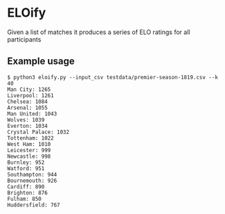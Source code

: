 # ELOify
Given a list of matches it produces a series of ELO ratings for all participants

## Example usage

```
$ python3 eloify.py --input_csv testdata/premier-season-1819.csv --k 40
Man City: 1265
Liverpool: 1261
Chelsea: 1084
Arsenal: 1055
Man United: 1043
Wolves: 1039
Everton: 1034
Crystal Palace: 1032
Tottenham: 1022
West Ham: 1010
Leicester: 999
Newcastle: 998
Burnley: 952
Watford: 951
Southampton: 944
Bournemouth: 926
Cardiff: 890
Brighton: 876
Fulham: 850
Huddersfield: 767
```
